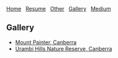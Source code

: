 [Home](./)&nbsp;&nbsp;&nbsp;[Resume](assets/CV.pdf)&nbsp;&nbsp;&nbsp;[Other](./other.html)&nbsp;&nbsp;&nbsp;[Gallery](./gallery.html)&nbsp;&nbsp;&nbsp;[Medium](https://dataavicenna.medium.com)

## Gallery

- [Mount Painter, Canberra](./mtpainter.html)
- [Urambi Hills Nature Reserve, Canberra](./urambi.html)
